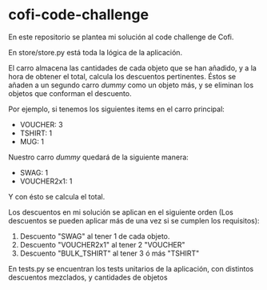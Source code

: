 # cofi-code-challenge
En este repositorio se plantea mi solución al code challenge de Cofi.

En store/store.py está toda la lógica de la aplicación.

El carro almacena las cantidades de cada objeto que se han añadido, y a la hora de obtener el total, calcula los descuentos pertinentes.
Éstos se añaden a un segundo carro _dummy_ como un objeto más, y se eliminan los objetos que conforman el descuento.

Por ejemplo, si tenemos los siguientes items en el carro principal:
- VOUCHER: 3
- TSHIRT: 1
- MUG: 1

Nuestro carro _dummy_ quedará de la siguiente manera:
- SWAG: 1
- VOUCHER2x1: 1

Y con ésto se calcula el total.

Los descuentos en mi solución se aplican en el siguiente orden (Los descuentos se pueden aplicar más de una vez si se cumplen los requisitos):
1. Descuento "SWAG" al tener 1 de cada objeto.
2. Descuento "VOUCHER2x1" al tener 2 "VOUCHER"
3. Descuento "BULK_TSHIRT" al tener 3 ó más "TSHIRT"

En tests.py se encuentran los tests unitarios de la aplicación, con distintos descuentos mezclados, y cantidades de objetos
